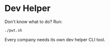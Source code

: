 # Dev Helper

Don't know what to do? Run:

```sh
./pwt.sh
```

Every company needs its own dev helper CLI tool.
